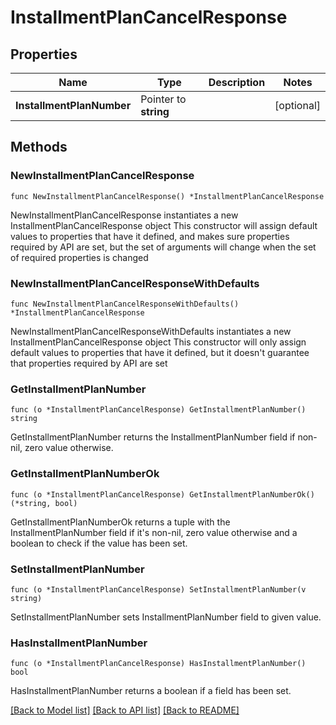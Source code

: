 # InstallmentPlanCancelResponse

## Properties

Name | Type | Description | Notes
------------ | ------------- | ------------- | -------------
**InstallmentPlanNumber** | Pointer to **string** |  | [optional] 

## Methods

### NewInstallmentPlanCancelResponse

`func NewInstallmentPlanCancelResponse() *InstallmentPlanCancelResponse`

NewInstallmentPlanCancelResponse instantiates a new InstallmentPlanCancelResponse object
This constructor will assign default values to properties that have it defined,
and makes sure properties required by API are set, but the set of arguments
will change when the set of required properties is changed

### NewInstallmentPlanCancelResponseWithDefaults

`func NewInstallmentPlanCancelResponseWithDefaults() *InstallmentPlanCancelResponse`

NewInstallmentPlanCancelResponseWithDefaults instantiates a new InstallmentPlanCancelResponse object
This constructor will only assign default values to properties that have it defined,
but it doesn't guarantee that properties required by API are set

### GetInstallmentPlanNumber

`func (o *InstallmentPlanCancelResponse) GetInstallmentPlanNumber() string`

GetInstallmentPlanNumber returns the InstallmentPlanNumber field if non-nil, zero value otherwise.

### GetInstallmentPlanNumberOk

`func (o *InstallmentPlanCancelResponse) GetInstallmentPlanNumberOk() (*string, bool)`

GetInstallmentPlanNumberOk returns a tuple with the InstallmentPlanNumber field if it's non-nil, zero value otherwise
and a boolean to check if the value has been set.

### SetInstallmentPlanNumber

`func (o *InstallmentPlanCancelResponse) SetInstallmentPlanNumber(v string)`

SetInstallmentPlanNumber sets InstallmentPlanNumber field to given value.

### HasInstallmentPlanNumber

`func (o *InstallmentPlanCancelResponse) HasInstallmentPlanNumber() bool`

HasInstallmentPlanNumber returns a boolean if a field has been set.


[[Back to Model list]](../README.md#documentation-for-models) [[Back to API list]](../README.md#documentation-for-api-endpoints) [[Back to README]](../README.md)


